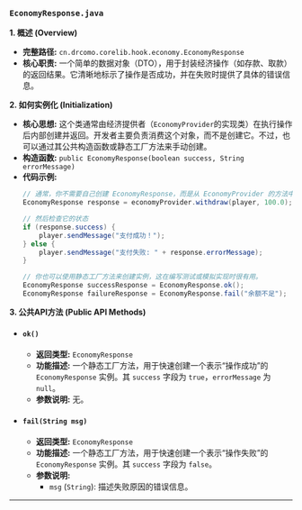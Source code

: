### `EconomyResponse.java`

**1. 概述 (Overview)**

  * **完整路径:** `cn.drcomo.corelib.hook.economy.EconomyResponse`
  * **核心职责:** 一个简单的数据对象（DTO），用于封装经济操作（如存款、取款）的返回结果。它清晰地标示了操作是否成功，并在失败时提供了具体的错误信息。

**2. 如何实例化 (Initialization)**

  * **核心思想:** 这个类通常由经济提供者（`EconomyProvider`的实现类）在执行操作后内部创建并返回。开发者主要负责消费这个对象，而不是创建它。不过，也可以通过其公共构造函数或静态工厂方法来手动创建。
  * **构造函数:** `public EconomyResponse(boolean success, String errorMessage)`
  * **代码示例:**
    ```java
    // 通常，你不需要自己创建 EconomyResponse，而是从 EconomyProvider 的方法中获取它。
    EconomyResponse response = economyProvider.withdraw(player, 100.0);

    // 然后检查它的状态
    if (response.success) {
        player.sendMessage("支付成功！");
    } else {
        player.sendMessage("支付失败: " + response.errorMessage);
    }

    // 你也可以使用静态工厂方法来创建实例，这在编写测试或模拟实现时很有用。
    EconomyResponse successResponse = EconomyResponse.ok();
    EconomyResponse failureResponse = EconomyResponse.fail("余额不足");
    ```

**3. 公共API方法 (Public API Methods)**

  * #### `ok()`

      * **返回类型:** `EconomyResponse`
      * **功能描述:** 一个静态工厂方法，用于快速创建一个表示“操作成功”的 `EconomyResponse` 实例。其 `success` 字段为 `true`，`errorMessage` 为 `null`。
      * **参数说明:** 无。

  * #### `fail(String msg)`

      * **返回类型:** `EconomyResponse`
      * **功能描述:** 一个静态工厂方法，用于快速创建一个表示“操作失败”的 `EconomyResponse` 实例。其 `success` 字段为 `false`。
      * **参数说明:**
          * `msg` (`String`): 描述失败原因的错误信息。

-----

